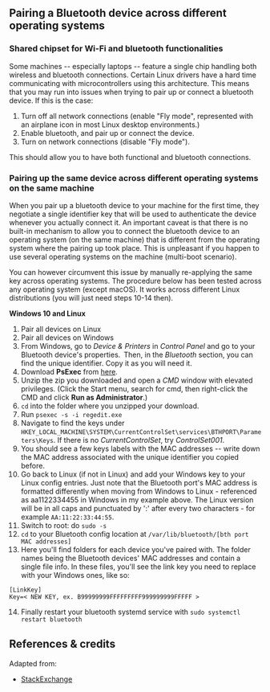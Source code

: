 ## Pairing a Bluetooth device across different operating systems

### Shared chipset for Wi-Fi and bluetooth functionalities
Some machines -- especially laptops -- feature a single chip handling both wireless and bluetooth connections. Certain Linux drivers have a hard time communicating with microcontrollers using this architecture. This means that you may run into issues when trying to pair up or connect a bluetooth device. If this is the case:

1. Turn off all network connections (enable "Fly mode", represented with an airplane icon in most Linux desktop environments.)
2. Enable bluetooth, and pair up or connect the device.
3. Turn on network connections (disable "Fly mode").

This should allow you to have both functional and bluetooth connections.

### Pairing up the same device across different operating systems on the same machine
When you pair up a bluetooth device to your machine for the first time, they negotiate a single identifier key that will be used to authenticate the device whenever you actually connect it. An important caveat is that there is no built-in mechanism to allow you to connect the bluetooth device to an operating system (on the same machine) that is different from the operating system where the pairing up took place. This is unpleasant if you happen to use several operating systems on the machine (multi-boot scenario).

You can however circumvent this issue by manually re-applying the same key across operating systems. The procedure below has been tested across any operating system (except macOS). It works across different Linux distributions (you will just need steps 10-14 then).

__Windows 10 and Linux__

1. Pair all devices on Linux 
2. Pair all devices on Windows
3. From Windows, go to _Device & Printers_ in _Control Panel_ and go to your Bluetooth device's properties. Then, in the _Bluetooth_ section, you can find the unique identifier. Copy it as you will need it.
4. Download __PsExec__ from [here](http://technet.microsoft.com/en-us/sysinternals/bb897553.aspx).
5. Unzip the zip you downloaded and open a _CMD_ window with elevated privileges. (Click the Start menu, search for cmd, then right-click the CMD and click __Run as Administrator__.)
6. `cd` into the folder where you unzipped your download.
7. Run `psexec -s -i regedit.exe`
8. Navigate to find the keys under `HKEY_LOCAL_MACHINE\SYSTEM\CurrentControlSet\services\BTHPORT\Parameters\Keys`.  If there is no _CurrentControlSet_, try _ControlSet001_.
9. You should see a few keys labels with the MAC addresses -- write down the MAC address associated with the unique identifier you copied before.
10. Go back to Linux (if not in Linux) and add your Windows key to your Linux config entries. Just note that the Bluetooth port's MAC address is formatted differently when moving from Windows to Linux - referenced as aa1122334455 in Windows in my example above. The Linux version will be in all caps and punctuated by ':' after every two characters - for example `AA:11:22:33:44:55`.  
11. Switch to root: do `sudo -s`
12. `cd` to your Bluetooth config location at `/var/lib/bluetooth/[bth port  MAC addresses]`
13. Here you'll find folders for each device you've paired with. The folder names being the Bluetooth devices' MAC addresses and contain a single file info. In these files, you'll see the link key you need to replace with your Windows ones, like so:
```
[LinkKey]
Key=< NEW KEY, ex. B99999999FFFFFFFFF999999999FFFFF >
```
14. Finally restart your bluetooth systemd service with `sudo systemctl restart bluetooth`

## References & credits
Adapted from:
- [StackExchange](https://unix.stackexchange.com/questions/255509/bluetooth-pairing-on-dual-boot-of-windows-linux-mint-ubuntu-stop-having-to-p)